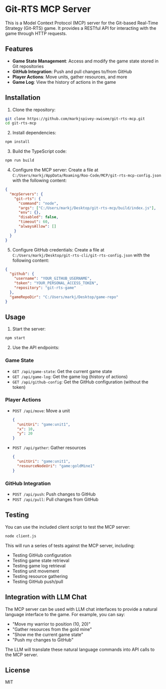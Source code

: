 # Git-RTS MCP Server

This is a Model Context Protocol (MCP) server for the Git-based Real-Time Strategy (Git-RTS) game. It provides a RESTful API for interacting with the game through HTTP requests.

## Features

- **Game State Management**: Access and modify the game state stored in Git repositories
- **GitHub Integration**: Push and pull changes to/from GitHub
- **Player Actions**: Move units, gather resources, and more
- **Game Log**: View the history of actions in the game

## Installation

1. Clone the repository:
```bash
git clone https://github.com/markjspivey-xwisee/git-rts-mcp.git
cd git-rts-mcp
```

2. Install dependencies:
```bash
npm install
```

3. Build the TypeScript code:
```bash
npm run build
```

4. Configure the MCP server:
Create a file at `C:/Users/markj/AppData/Roaming/Roo-Code/MCP/git-rts-mcp-config.json` with the following content:
```json
{
  "mcpServers": {
    "git-rts": {
      "command": "node",
      "args": ["C:/Users/markj/Desktop/git-rts-mcp/build/index.js"],
      "env": {},
      "disabled": false,
      "timeout": 60,
      "alwaysAllow": []
    }
  }
}
```

5. Configure GitHub credentials:
Create a file at `C:/Users/markj/Desktop/git-rts-cli/git-rts-config.json` with the following content:
```json
{
  "github": {
    "username": "YOUR_GITHUB_USERNAME",
    "token": "YOUR_PERSONAL_ACCESS_TOKEN",
    "repository": "git-rts-game"
  },
  "gameRepoDir": "C:/Users/markj/Desktop/game-repo"
}
```

## Usage

1. Start the server:
```bash
npm start
```

2. Use the API endpoints:

### Game State

- `GET /api/game-state`: Get the current game state
- `GET /api/game-log`: Get the game log (history of actions)
- `GET /api/github-config`: Get the GitHub configuration (without the token)

### Player Actions

- `POST /api/move`: Move a unit
  ```json
  {
    "unitUri": "game:unit1",
    "x": 10,
    "y": 20
  }
  ```

- `POST /api/gather`: Gather resources
  ```json
  {
    "unitUri": "game:unit1",
    "resourceNodeUri": "game:goldMine1"
  }
  ```

### GitHub Integration

- `POST /api/push`: Push changes to GitHub
- `POST /api/pull`: Pull changes from GitHub

## Testing

You can use the included client script to test the MCP server:

```bash
node client.js
```

This will run a series of tests against the MCP server, including:
- Testing GitHub configuration
- Testing game state retrieval
- Testing game log retrieval
- Testing unit movement
- Testing resource gathering
- Testing GitHub push/pull

## Integration with LLM Chat

The MCP server can be used with LLM chat interfaces to provide a natural language interface to the game. For example, you can say:

- "Move my warrior to position (10, 20)"
- "Gather resources from the gold mine"
- "Show me the current game state"
- "Push my changes to GitHub"

The LLM will translate these natural language commands into API calls to the MCP server.

## License

MIT